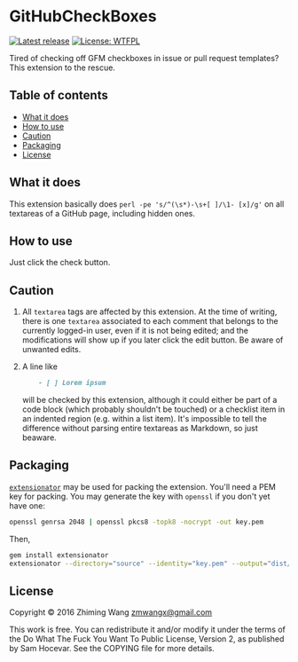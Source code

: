 # GitHubCheckBoxes

[![Latest release](https://img.shields.io/github/release/zmwangx/GitHubCheckBoxes.svg)](https://github.com/zmwangx/GitHubCheckBoxes/releases/latest)
[![License: WTFPL](https://img.shields.io/badge/license-WTFPL-blue.svg)](COPYING)

Tired of checking off GFM checkboxes in issue or pull request templates? This
extension to the rescue.

## Table of contents

<!-- START doctoc generated TOC please keep comment here to allow auto update -->
<!-- DON'T EDIT THIS SECTION, INSTEAD RE-RUN doctoc TO UPDATE -->


- [What it does](#what-it-does)
- [How to use](#how-to-use)
- [Caution](#caution)
- [Packaging](#packaging)
- [License](#license)

<!-- END doctoc generated TOC please keep comment here to allow auto update -->

## What it does

This extension basically does `perl -pe 's/^(\s*)-\s+[ ]/\1- [x]/g'` on all
textareas of a GitHub page, including hidden ones.

## How to use

Just click the check button.

## Caution

1. All `textarea` tags are affected by this extension. At the time of writing,
   there is one `textarea` associated to each comment that belongs to the
   currently logged-in user, even if it is not being edited; and the
   modifications will show up if you later click the edit button. Be aware of
   unwanted edits.

2. A line like

   ```markdown
       - [ ] Lorem ipsum
   ```

   will be checked by this extension, although it could either be part of a
   code block (which probably shouldn't be touched) or a checklist item in an
   indented region (e.g. within a list item). It's impossible to tell the
   difference without parsing entire textareas as Markdown, so just beaware.

## Packaging

[`extensionator`](https://github.com/Zensight/extensionator) may be used for
packing the extension. You'll need a PEM key for packing. You may generate the
key with `openssl` if you don't yet have one:

```bash
openssl genrsa 2048 | openssl pkcs8 -topk8 -nocrypt -out key.pem
```

Then,

```bash
gem install extensionator
extensionator --directory="source" --identity="key.pem" --output="dist/GitHubCheckBoxes-$(git describe 2>/dev/null).crx"
```

## License

Copyright © 2016 Zhiming Wang <zmwangx@gmail.com>

This work is free. You can redistribute it and/or modify it under the terms of
the Do What The Fuck You Want To Public License, Version 2, as published by Sam
Hocevar. See the COPYING file for more details.
